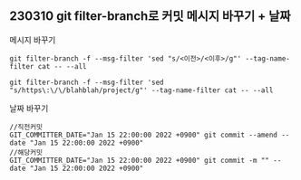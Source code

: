 ## 230310 git filter-branch로 커밋 메시지 바꾸기 + 날짜

메시지 바꾸기

```shell
git filter-branch -f --msg-filter 'sed "s/<이전>/<이후>/g"' --tag-name-filter cat -- --all

git filter-branch -f --msg-filter 'sed "s/https\:\/\/blahblah/project/g"' --tag-name-filter cat -- --all
```

날짜 바꾸기

```shell
//직전커밋
GIT_COMMITTER_DATE="Jan 15 22:00:00 2022 +0900" git commit --amend --date "Jan 15 22:00:00 2022 +0900"
//해당커밋
GIT_COMMITTER_DATE="Jan 15 22:00:00 2022 +0900" git commit -m "" --date "Jan 15 22:00:00 2022 +0900"
```
